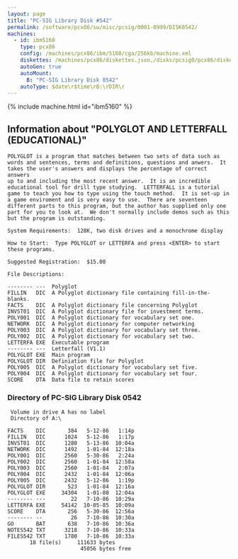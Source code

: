 ```yaml
---
layout: page
title: "PC-SIG Library Disk #542"
permalink: /software/pcx86/sw/misc/pcsig/0001-0999/DISK0542/
machines:
  - id: ibm5160
    type: pcx86
    config: /machines/pcx86/ibm/5160/cga/256kb/machine.xml
    diskettes: /machines/pcx86/diskettes.json,/disks/pcsig0/pcx86/diskettes.json
    autoGen: true
    autoMount:
      B: "PC-SIG Library Disk 0542"
    autoType: $date\r$time\rB:\rDIR\r
---
```


{% include machine.html id="ibm5160" %}

## Information about "POLYGLOT AND LETTERFALL  (EDUCATIONAL)"

    POLYGLOT is a program that matches between two sets of data such as
    words and sentences, terms and definitions, questions and anwers.  It
    takes the user's answers and displays the percentage of correct answers
    up to and including the most recent answer.  It is an incredible
    educational tool for drill type studying.  LETTERFALL is a tutorial
    game to teach you how to type using the touch method.  It is set-up in
    a game enviroment and is very easy to use.  There are seventeen
    different parts to this program, but the author has supplied only one
    part for you to look at.  We don't normally include demos such as this
    but the program is outstanding.
    
    System Requirements:  128K, two disk drives and a monochrome display
    
    How to Start:  Type POLYGLOT or LETTERFA and press <ENTER> to start
    these programs.
    
    Suggested Registration:  $15.00
    
    File Descriptions:
    
    -------- ---  Polyglot
    FILLIN   DIC  A Polyglot dictionary file containing fill-in-the-blanks.
    FACTS    DIC  A Polyglot dictionary file concerning Polyglot
    INVST01  DIC  A Polyglot dictionary file for investment terms.
    POLY001  DIC  A Polyglot dictionary for vocabulary set one.
    NETWORK  DIC  A Polyglot dictionary for computer networking
    POLY003  DIC  A Polyglot dictionary for vocabulary set three.
    POLY002  DIC  A Polyglot dictionary for vocabulary set two.
    LETTERFA EXE  Executable program
    -------- ---  Letterfall (V1.1)
    POLYGLOT EXE  Main program
    POLYGLOT DIR  Definiation file for Polyglot
    POLY005  DIC  A Polyglot dictionary for vocabulary set five.
    POLY004  DIC  A Polyglot dictionary for vocabulary set four.
    SCORE    DTA  Data file to retain scores

### Directory of PC-SIG Library Disk 0542

     Volume in drive A has no label
     Directory of A:\

    FACTS    DIC       384   5-12-86   1:14p
    FILLIN   DIC      1024   5-12-86   1:17p
    INVST01  DIC      1280   5-13-86  10:04a
    NETWORK  DIC      1492   1-01-84  12:18a
    POLY001  DIC      2560   5-30-86   2:24a
    POLY002  DIC      2560   1-01-84  12:58a
    POLY003  DIC      2560   1-01-84   2:07a
    POLY004  DIC      2432   1-01-84  12:06a
    POLY005  DIC      2432   5-12-86   1:19p
    POLYGLOT DIR       523   1-01-84  12:16a
    POLYGLOT EXE     34304   1-01-80  12:04a
    -------- ---        22   7-10-86  10:29a
    LETTERFA EXE     54142  10-05-85  10:09a
    SCORE    DTA       256   5-30-86  12:56a
    -------- --         26   7-10-86  10:30a
    GO       BAT       638   7-10-86  10:36a
    NOTES542 TXT      3218   7-10-86  10:33a
    FILES542 TXT      1780   7-10-86  10:33a
           18 file(s)     111633 bytes
                           45056 bytes free
